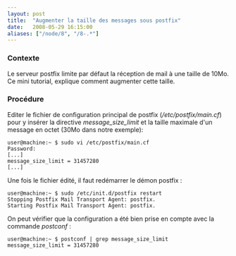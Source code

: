 ```yaml
---
layout: post
title:  "Augmenter la taille des messages sous postfix"
date:   2008-05-29 16:15:00
aliases: ["/node/8", "/8-.*"]
---
```

### Contexte

Le serveur postfix limite par défaut la réception de mail à une taille
de 10Mo. Ce mini tutorial, explique comment augmenter cette taille.

### Procédure

Editer le fichier de configuration principal de postfix
(*/etc/postfix/main.cf*) pour y insérer la directive
*message\_size\_limit* et la taille maximale d'un message en octet (30Mo
dans notre exemple):

    user@machine:~ $ sudo vi /etc/postfix/main.cf
    Password:
    [...]
    message_size_limit = 31457280
    [...]

Une fois le fichier édité, il faut redémarrer le démon postfix :

    user@machine:~ $ sudo /etc/init.d/postfix restart
    Stopping Postfix Mail Transport Agent: postfix.
    Starting Postfix Mail Transport Agent: postfix.

On peut vérifier que la configuration a été bien prise en compte avec la
commande *postconf* :

    user@machine:~ $ postconf | grep message_size_limit
    message_size_limit = 31457280
